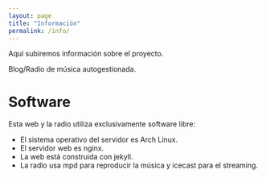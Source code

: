 ```yaml
---
layout: page
title: "Información"
permalink: /info/
---
```


Aquí subiremos información sobre el proyecto.

Blog/Radio de música autogestionada.

# Software


Esta web y la radio utiliza exclusivamente software libre:
- El sistema operativo del servidor es Arch Linux.
- El servidor web es nginx.
- La web está construida con jekyll.
- La radio usa mpd para reproducir la música y icecast para el streaming.
